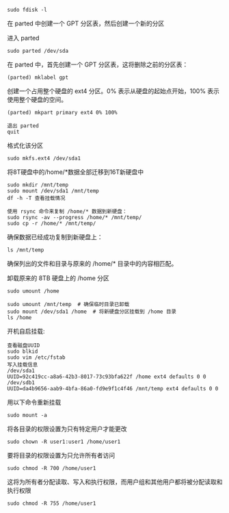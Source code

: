     sudo fdisk -l

在 parted 中创建一个 GPT 分区表，然后创建一个新的分区

进入 parted
    
    sudo parted /dev/sda

在 parted 中，首先创建一个 GPT 分区表，这将删除之前的分区表：
    
    (parted) mklabel gpt

创建一个占用整个硬盘的 ext4 分区。0% 表示从硬盘的起始点开始，100% 表示使用整个硬盘的空间。
    
    (parted) mkpart primary ext4 0% 100%

    退出 parted
    quit

格式化该分区
    
    sudo mkfs.ext4 /dev/sda1

将8T硬盘中的/home/*数据全部迁移到16T新硬盘中
    
    sudo mkdir /mnt/temp
    sudo mount /dev/sda1 /mnt/temp
    df -h -T 查看挂载情况

    使用 rsync 命令来复制 /home/* 数据到新硬盘：
    sudo rsync -av --progress /home/* /mnt/temp/
    sudo cp -r /home/* /mnt/temp/

确保数据已经成功复制到新硬盘上：
   
    ls /mnt/temp

确保列出的文件和目录与原来的 /home/* 目录中的内容相匹配。

卸载原来的 8TB 硬盘上的 /home 分区
    
    sudo umount /home

    sudo umount /mnt/temp  # 确保临时目录已卸载
    sudo mount /dev/sda1 /home  # 将新硬盘分区挂载到 /home 目录
    ls /home

开机自启挂载:
    
    查看磁盘UUID
    sudo blkid
    sudo vim /etc/fstab
    写入挂载信息
    /dev/sda1
    UUID=92c419cc-a8a6-42b3-8017-73c93bfa622f /home ext4 defaults 0 0
    /dev/sdb1
    UUID=da4b9656-aab9-4bfa-86a0-fd9e9f1c4f46 /mnt/temp ext4 defaults 0 0

用以下命令重新挂载
    
    sudo mount -a

将各目录的权限设置为只有特定用户才能更改
    
    sudo chown -R user1:user1 /home/user1

要将目录的权限设置为只允许所有者访问
    
    sudo chmod -R 700 /home/user1

这将为所有者分配读取、写入和执行权限，而用户组和其他用户都将被分配读取和执行权限
    
    sudo chmod -R 755 /home/user1

